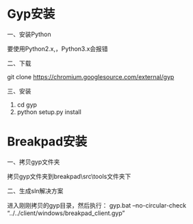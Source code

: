 # Gyp安装

一、安装Python

要使用Python2.x,，Python3.x会报错

二、下载

git clone https://chromium.googlesource.com/external/gyp

三、安装

1. cd gyp
2. python setup.py install

# Breakpad安装

一、拷贝gyp文件夹

拷贝gyp文件夹到breakpad\src\tools文件夹下

二、生成sln解决方案

进入刚刚拷贝的gyp目录，然后执行： 
gyp.bat –no-circular-check “../../client/windows/breakpad_client.gyp”
